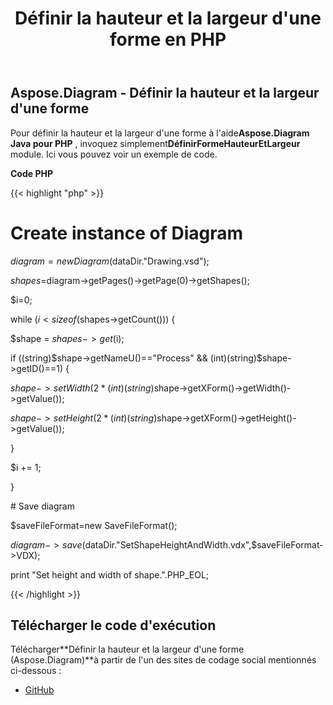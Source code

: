 ﻿---
title: Définir la hauteur et la largeur d'une forme en PHP
type: docs
weight: 120
url: /fr/java/set-the-height-and-width-of-a-shape-in-php/
---
## **Aspose.Diagram - Définir la hauteur et la largeur d'une forme**
 Pour définir la hauteur et la largeur d'une forme à l'aide**Aspose.Diagram Java pour PHP** , invoquez simplement**DéfinirFormeHauteurEtLargeur** module. Ici vous pouvez voir un exemple de code.

**Code PHP**

{{< highlight "php" >}}

 # Create instance of Diagram

$diagram=new Diagram($dataDir."Drawing.vsd");

$shapes=$diagram->getPages()->getPage(0)->getShapes();

$i=0;

while ($i <sizeof($shapes->getCount())) {

$shape = $shapes->get($i);

if ((string)$shape->getNameU()=="Process" && (int)(string)$shape->getID()==1) {

$shape->setWidth(2 * (int)(string)$shape->getXForm()->getWidth()->getValue());

$shape->setHeight(2 * (int)(string)$shape->getXForm()->getHeight()->getValue());

}

$i += 1;

}

\# Save diagram

$saveFileFormat=new SaveFileFormat();

$diagram->save($dataDir."SetShapeHeightAndWidth.vdx",$saveFileFormat->VDX);

print "Set height and width of shape.".PHP_EOL;

{{< /highlight >}}
## **Télécharger le code d'exécution**
 Télécharger**Définir la hauteur et la largeur d'une forme (Aspose.Diagram)**à partir de l'un des sites de codage social mentionnés ci-dessous :

- [GitHub](https://github.com/asposediagram/Aspose.Diagram-for-Java/blob/master/Plugins/Aspose_Diagram_Java_for_PHP/src/aspose/diagram/WorkingwithShapes/SetShapeHeightAndWidth.php)
